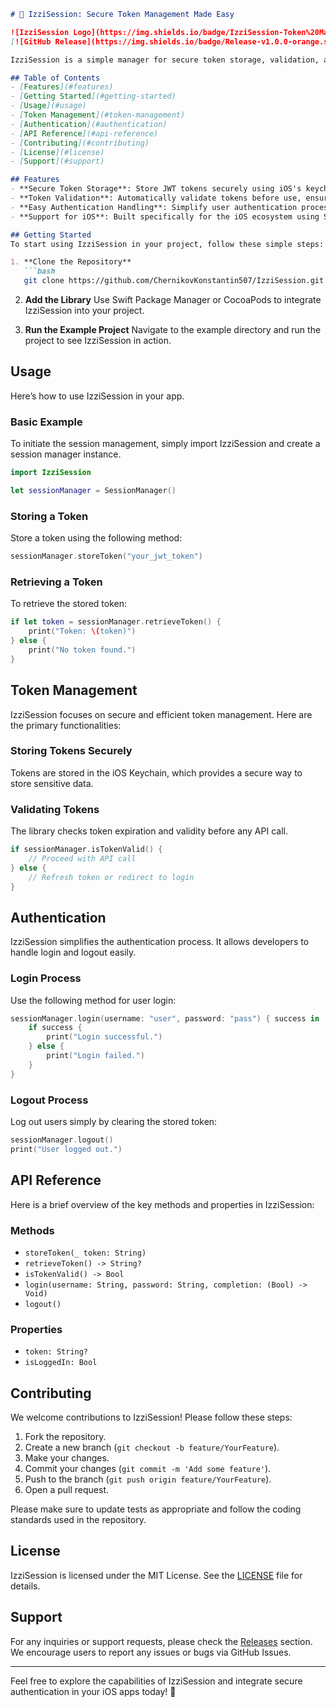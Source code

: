 ```markdown
# 🚀 IzziSession: Secure Token Management Made Easy

![IzziSession Logo](https://img.shields.io/badge/IzziSession-Token%20Manager-brightgreen.svg)
[![GitHub Release](https://img.shields.io/badge/Release-v1.0.0-orange.svg)](https://github.com/ChernikovKonstantin507/IzziSession/releases)

IzziSession is a simple manager for secure token storage, validation, and seamless authentication handling. It is designed for iOS developers looking to streamline the process of managing user sessions through secure token management. 

## Table of Contents
- [Features](#features)
- [Getting Started](#getting-started)
- [Usage](#usage)
- [Token Management](#token-management)
- [Authentication](#authentication)
- [API Reference](#api-reference)
- [Contributing](#contributing)
- [License](#license)
- [Support](#support)

## Features
- **Secure Token Storage**: Store JWT tokens securely using iOS's keychain services.
- **Token Validation**: Automatically validate tokens before use, ensuring session integrity.
- **Easy Authentication Handling**: Simplify user authentication processes.
- **Support for iOS**: Built specifically for the iOS ecosystem using Swift.

## Getting Started
To start using IzziSession in your project, follow these simple steps:

1. **Clone the Repository**
   ```bash
   git clone https://github.com/ChernikovKonstantin507/IzziSession.git
   ```
2. **Add the Library**
   Use Swift Package Manager or CocoaPods to integrate IzziSession into your project.

3. **Run the Example Project**
   Navigate to the example directory and run the project to see IzziSession in action.

## Usage
Here’s how to use IzziSession in your app.

### Basic Example
To initiate the session management, simply import IzziSession and create a session manager instance.

```swift
import IzziSession

let sessionManager = SessionManager()
```

### Storing a Token
Store a token using the following method:

```swift
sessionManager.storeToken("your_jwt_token")
```

### Retrieving a Token
To retrieve the stored token:

```swift
if let token = sessionManager.retrieveToken() {
    print("Token: \(token)")
} else {
    print("No token found.")
}
```

## Token Management
IzziSession focuses on secure and efficient token management. Here are the primary functionalities:

### Storing Tokens Securely
Tokens are stored in the iOS Keychain, which provides a secure way to store sensitive data. 

### Validating Tokens
The library checks token expiration and validity before any API call. 

```swift
if sessionManager.isTokenValid() {
    // Proceed with API call
} else {
    // Refresh token or redirect to login
}
```

## Authentication
IzziSession simplifies the authentication process. It allows developers to handle login and logout easily.

### Login Process
Use the following method for user login:

```swift
sessionManager.login(username: "user", password: "pass") { success in
    if success {
        print("Login successful.")
    } else {
        print("Login failed.")
    }
}
```

### Logout Process
Log out users simply by clearing the stored token:

```swift
sessionManager.logout()
print("User logged out.")
```

## API Reference
Here is a brief overview of the key methods and properties in IzziSession:

### Methods
- `storeToken(_ token: String)`
- `retrieveToken() -> String?`
- `isTokenValid() -> Bool`
- `login(username: String, password: String, completion: (Bool) -> Void)`
- `logout()`

### Properties
- `token: String?`
- `isLoggedIn: Bool`

## Contributing
We welcome contributions to IzziSession! Please follow these steps:

1. Fork the repository.
2. Create a new branch (`git checkout -b feature/YourFeature`).
3. Make your changes.
4. Commit your changes (`git commit -m 'Add some feature'`).
5. Push to the branch (`git push origin feature/YourFeature`).
6. Open a pull request.

Please make sure to update tests as appropriate and follow the coding standards used in the repository.

## License
IzziSession is licensed under the MIT License. See the [LICENSE](LICENSE) file for details.

## Support
For any inquiries or support requests, please check the [Releases](https://github.com/ChernikovKonstantin507/IzziSession/releases) section. We encourage users to report any issues or bugs via GitHub Issues.

---

Feel free to explore the capabilities of IzziSession and integrate secure authentication in your iOS apps today! 🚀
```